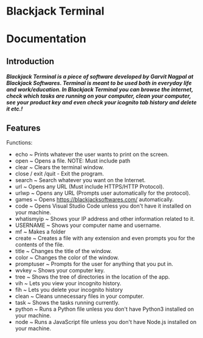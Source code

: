 # Blackjack Terminal
# Documentation

## Introduction
##### Blackjack Terminal is a piece of software developed by Garvit Nagpal at Blackjack Softwares. Terminal is meant to be used both in everyday life and work/education. In Blackjack Terminal you can browse the internet, check which tasks are running on your computer, clean your computer, see your product key and even check your icognito tab history and delete it etc.!    
## Features


Functions: 

- echo ~ Prints whatever the user wants to print on the screen.
- open ~ Opens a file. NOTE: Must include path
- clear ~ Clears the terminal window.
- close / exit /quit - Exit the program.
- search ~ Search whatever you want on the Internet.
- url ~ Opens any URL (Must include HTTPS/HTTP Protocol).
- urlwp ~ Opens any URL (Prompts user automatically for the protocol).
- games ~ Opens https://blackjacksoftwares.com/ automatically.
- code ~ Opens Visual Studio Code unless you don't have it installed on your machine.
- whatismyip ~ Shows your IP address and other information related to it.
- USERNAME ~ Shows your computer name and username.
- mf ~ Makes a folder
- create ~ Creates a file with any extension and even prompts you for the contents of the file.
- title ~ Changes the title of the window.
- color ~ Changes the color of the window.
- promptuser ~ Prompts for the user for anything that you put in.
- wvkey ~ Shows your computer key.
- tree ~ Shows the tree of directories in the location of the app.
- vih ~ Lets you view your incognito history.
- fih ~ Lets you delete your incognito history
- clean ~ Cleans unnecessary files in your computer.
- task ~ Shows the tasks running currently.
- python ~ Runs a Python file unless you don't have Python3 installed on your machine. 
- node ~ Runs a JavaScript file unless you don't have Node.js installed on your machine.
